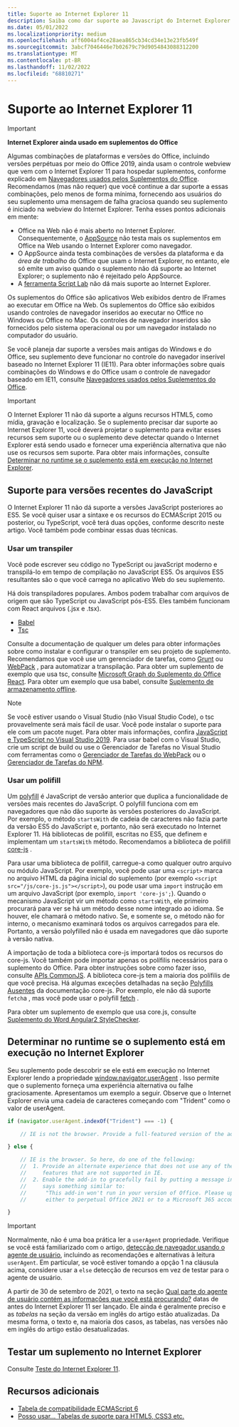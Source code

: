 ```yaml
---
title: Suporte ao Internet Explorer 11
description: Saiba como dar suporte ao Javascript do Internet Explorer 11 e ES5 no suplemento.
ms.date: 05/01/2022
ms.localizationpriority: medium
ms.openlocfilehash: aff6004af4ce28aea865cb34cd34e13e23fb549f
ms.sourcegitcommit: 3abcf7046446e7b02679c79d9054843088312200
ms.translationtype: MT
ms.contentlocale: pt-BR
ms.lasthandoff: 11/02/2022
ms.locfileid: "68810271"
---
```

# <a name="support-internet-explorer-11"></a>Suporte ao Internet Explorer 11

> [!IMPORTANT]
> **Internet Explorer ainda usado em suplementos do Office**
>
> Algumas combinações de plataformas e versões do Office, incluindo versões perpétuas por meio do Office 2019, ainda usam o controle webview que vem com o Internet Explorer 11 para hospedar suplementos, conforme explicado em [Navegadores usados pelos Suplementos do Office](../concepts/browsers-used-by-office-web-add-ins.md). Recomendamos (mas não requer) que você continue a dar suporte a essas combinações, pelo menos de forma mínima, fornecendo aos usuários do seu suplemento uma mensagem de falha graciosa quando seu suplemento é iniciado na webview do Internet Explorer. Tenha esses pontos adicionais em mente:
>
> - Office na Web não é mais aberto no Internet Explorer. Consequentemente, o [AppSource](/office/dev/store/submit-to-appsource-via-partner-center) não testa mais os suplementos em Office na Web usando o Internet Explorer como navegador.
> - O AppSource ainda testa combinações de versões da plataforma e da *área de trabalho* do Office que usam o Internet Explorer, no entanto, ele só emite um aviso quando o suplemento não dá suporte ao Internet Explorer; o suplemento não é rejeitado pelo AppSource.
> - A [ferramenta Script Lab](../overview/explore-with-script-lab.md) não dá mais suporte ao Internet Explorer.

Os suplementos do Office são aplicativos Web exibidos dentro de IFrames ao executar em Office na Web. Os suplementos do Office são exibidos usando controles de navegador inseridos ao executar no Office no Windows ou Office no Mac. Os controles de navegador inseridos são fornecidos pelo sistema operacional ou por um navegador instalado no computador do usuário.

Se você planeja dar suporte a versões mais antigas do Windows e do Office, seu suplemento deve funcionar no controle do navegador inserível baseado no Internet Explorer 11 (IE11). Para obter informações sobre quais combinações do Windows e do Office usam o controle de navegador baseado em IE11, consulte [Navegadores usados pelos Suplementos do Office](../concepts/browsers-used-by-office-web-add-ins.md).

> [!IMPORTANT]
> O Internet Explorer 11 não dá suporte a alguns recursos HTML5, como mídia, gravação e localização. Se o suplemento precisar dar suporte ao Internet Explorer 11, você deverá projetar o suplemento para evitar esses recursos sem suporte ou o suplemento deve detectar quando o Internet Explorer está sendo usado e fornecer uma experiência alternativa que não use os recursos sem suporte. Para obter mais informações, consulte [Determinar no runtime se o suplemento está em execução no Internet Explorer](#determine-at-runtime-if-the-add-in-is-running-in-internet-explorer).

## <a name="support-for-recent-versions-of-javascript"></a>Suporte para versões recentes do JavaScript

O Internet Explorer 11 não dá suporte a versões JavaScript posteriores ao ES5. Se você quiser usar a sintaxe e os recursos do ECMAScript 2015 ou posterior, ou TypeScript, você terá duas opções, conforme descrito neste artigo. Você também pode combinar essas duas técnicas.

### <a name="use-a-transpiler"></a>Usar um transpiler

Você pode escrever seu código no TypeScript ou javaScript moderno e transpilá-lo em tempo de compilação no JavaScript ES5. Os arquivos ES5 resultantes são o que você carrega no aplicativo Web do seu suplemento.

Há dois transpiladores populares. Ambos podem trabalhar com arquivos de origem que são TypeScript ou JavaScript pós-ES5. Eles também funcionam com React arquivos (.jsx e .tsx).

- [Babel](https://babeljs.io/)
- [Tsc](https://www.typescriptlang.org/index.html)

Consulte a documentação de qualquer um deles para obter informações sobre como instalar e configurar o transpiler em seu projeto de suplemento. Recomendamos que você use um gerenciador de tarefas, como [Grunt](https://gruntjs.com/) ou [WebPack](https://webpack.js.org/) , para automatizar a transpilação. Para obter um suplemento de exemplo que usa tsc, consulte [Microsoft Graph do Suplemento do Office React](https://github.com/OfficeDev/Office-Add-in-samples/tree/main/Samples/auth/Office-Add-in-Microsoft-Graph-React). Para obter um exemplo que usa babel, consulte [Suplemento de armazenamento offline](https://github.com/OfficeDev/Office-Add-in-samples/tree/main/Samples/Excel.OfflineStorageAddin).

> [!NOTE]
> Se você estiver usando o Visual Studio (não Visual Studio Code), o tsc provavelmente será mais fácil de usar. Você pode instalar o suporte para ele com um pacote nuget. Para obter mais informações, confira [JavaScript e TypeScript no Visual Studio 2019](/visualstudio/javascript/javascript-in-vs-2019). Para usar babel com o Visual Studio, crie um script de build ou use o Gerenciador de Tarefas no Visual Studio com ferramentas como o [Gerenciador de Tarefas do WebPack](https://marketplace.visualstudio.com/items?itemName=MadsKristensen.WebPackTaskRunner) ou o [Gerenciador de Tarefas do NPM](https://marketplace.visualstudio.com/items?itemName=MadsKristensen.NPMTaskRunner).

### <a name="use-a-polyfill"></a>Usar um polifill

Um [polyfill](https://en.wikipedia.org/wiki/Polyfill_(programming)) é JavaScript de versão anterior que duplica a funcionalidade de versões mais recentes do JavaScript. O polyfill funciona com em navegadores que não dão suporte às versões posteriores do JavaScript. Por exemplo, o método `startsWith` de cadeia de caracteres não fazia parte da versão ES5 do JavaScript e, portanto, não será executado no Internet Explorer 11. Há bibliotecas de polifill, escritas no ES5, que definem e implementam um `startsWith` método. Recomendamos a biblioteca de polifill [core-js](https://github.com/zloirock/core-js) .

Para usar uma biblioteca de polifill, carregue-a como qualquer outro arquivo ou módulo JavaScript. Por exemplo, você pode usar uma `<script>` marca no arquivo HTML da página inicial do suplemento (por exemplo `<script src="/js/core-js.js"></script>`), ou pode usar uma `import` instrução em um arquivo JavaScript (por exemplo, `import 'core-js';`). Quando o mecanismo JavaScript vir um método como `startsWith`, ele primeiro procurará para ver se há um método desse nome integrado ao idioma. Se houver, ele chamará o método nativo. Se, e somente se, o método não for interno, o mecanismo examinará todos os arquivos carregados para ele. Portanto, a versão polyfilled não é usada em navegadores que dão suporte à versão nativa.

A importação de toda a biblioteca core-js importará todos os recursos do core-js. Você também pode importar apenas os polífilis necessários para o suplemento do Office. Para obter instruções sobre como fazer isso, consulte [APIs CommonJS](https://github.com/zloirock/core-js#commonjs-api). A biblioteca core-js tem a maioria dos polífilis de que você precisa. Há algumas exceções detalhadas na seção [Polyfills Ausentes](https://github.com/zloirock/core-js#missing-polyfills) da documentação core-js. Por exemplo, ele não dá suporte `fetch`a , mas você pode usar o polyfill [fetch](https://github.com/github/fetch) .

Para obter um suplemento de exemplo que usa core.js, consulte [Suplemento do Word Angular2 StyleChecker](https://github.com/OfficeDev/Word-Add-in-Angular2-StyleChecker).

## <a name="determine-at-runtime-if-the-add-in-is-running-in-internet-explorer"></a>Determinar no runtime se o suplemento está em execução no Internet Explorer

Seu suplemento pode descobrir se ele está em execução no Internet Explorer lendo a propriedade [window.navigator.userAgent](https://developer.mozilla.org/docs/Web/API/Navigator/userAgent) . Isso permite que o suplemento forneça uma experiência alternativa ou falhe graciosamente. Apresentamos um exemplo a seguir. Observe que o Internet Explorer envia uma cadeia de caracteres começando com "Trident" como o valor de userAgent.

```javascript
if (navigator.userAgent.indexOf("Trident") === -1) {

    // IE is not the browser. Provide a full-featured version of the add-in here.

} else {

    // IE is the browser. So here, do one of the following: 
    //  1. Provide an alternate experience that does not use any of the HTML5
    //     features that are not supported in IE.
    //  2. Enable the add-in to gracefully fail by putting a message in the UI that
    //     says something similar to: 
    //      "This add-in won't run in your version of Office. Please upgrade 
    //      either to perpetual Office 2021 or to a Microsoft 365 account."          

}
```

> [!IMPORTANT]
> Normalmente, não é uma boa prática ler a `userAgent` propriedade. Verifique se você está familiarizado com o artigo, [detecção de navegador usando o agente de usuário](https://developer.mozilla.org/docs/Web/HTTP/Browser_detection_using_the_user_agent), incluindo as recomendações e alternativas à leitura `userAgent`. Em particular, se você estiver tomando a opção 1 na cláusula acima, considere usar a `else` detecção de recursos em vez de testar para o agente de usuário.
>
> A partir de 30 de setembro de 2021, o texto na seção [Qual parte do agente de usuário contém as informações que você está procurando?](https://developer.mozilla.org/docs/Web/HTTP/Browser_detection_using_the_user_agent#which_part_of_the_user_agent_contains_the_information_you_are_looking_for) datas de antes do Internet Explorer 11 ser lançado. Ele ainda é geralmente preciso e as *tabelas* na seção da versão em inglês do artigo estão atualizadas. Da mesma forma, o texto e, na maioria dos casos, as tabelas, nas versões não em inglês do artigo estão desatualizadas.

## <a name="test-an-add-in-on-internet-explorer"></a>Testar um suplemento no Internet Explorer

Consulte [Teste do Internet Explorer 11](../testing/ie-11-testing.md).

## <a name="additional-resources"></a>Recursos adicionais

- [Tabela de compatibilidade ECMAScript 6](https://kangax.github.io/compat-table/es6/)
- [Posso usar... Tabelas de suporte para HTML5, CSS3 etc.](https://caniuse.com/)

